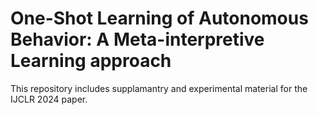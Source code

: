 # One-Shot Learning of Autonomous Behavior: A Meta-interpretive Learning approach
This repository includes supplamantry and experimental material for the IJCLR 2024 paper.

